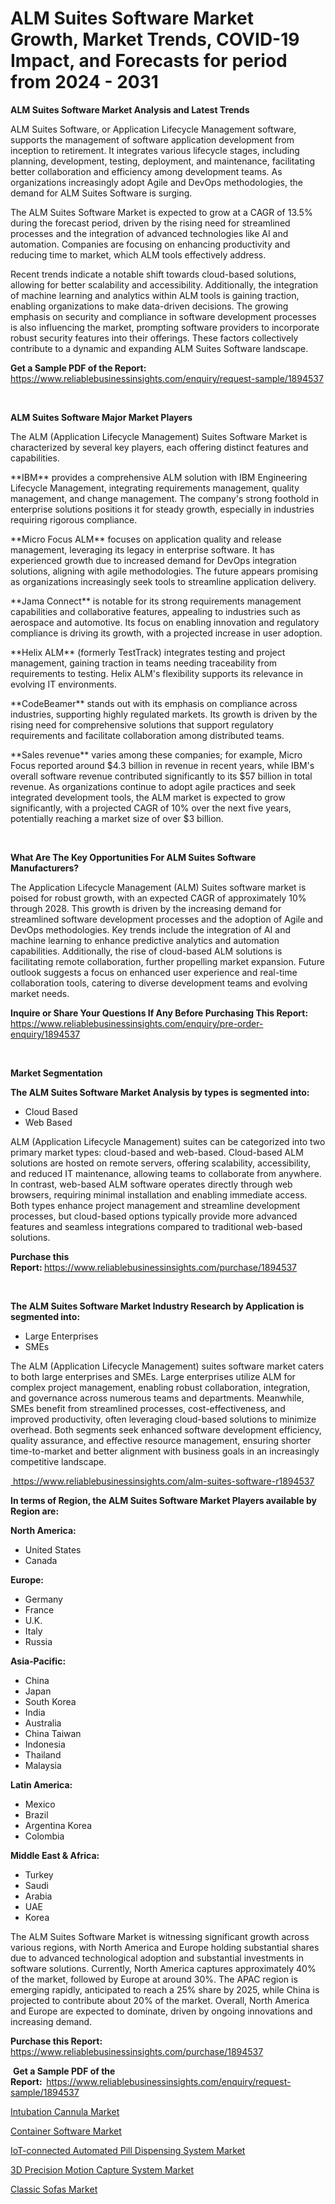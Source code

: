 <p><h1>ALM Suites Software Market Growth, Market Trends, COVID-19 Impact, and Forecasts for period from 2024 - 2031</h1></p><p><strong>ALM Suites Software Market Analysis and Latest Trends</strong></p>
<p><p>ALM Suites Software, or Application Lifecycle Management software, supports the management of software application development from inception to retirement. It integrates various lifecycle stages, including planning, development, testing, deployment, and maintenance, facilitating better collaboration and efficiency among development teams. As organizations increasingly adopt Agile and DevOps methodologies, the demand for ALM Suites Software is surging.</p><p>The ALM Suites Software Market is expected to grow at a CAGR of 13.5% during the forecast period, driven by the rising need for streamlined processes and the integration of advanced technologies like AI and automation. Companies are focusing on enhancing productivity and reducing time to market, which ALM tools effectively address. </p><p>Recent trends indicate a notable shift towards cloud-based solutions, allowing for better scalability and accessibility. Additionally, the integration of machine learning and analytics within ALM tools is gaining traction, enabling organizations to make data-driven decisions. The growing emphasis on security and compliance in software development processes is also influencing the market, prompting software providers to incorporate robust security features into their offerings. These factors collectively contribute to a dynamic and expanding ALM Suites Software landscape.</p></p>
<p><strong>Get a Sample PDF of the Report:&nbsp;</strong> <a href="https://www.reliablebusinessinsights.com/enquiry/request-sample/1894537?utm_campaign=102&utm_medium=2&utm_source=Github&utm_content=ia&utm_term=30102024&utm_id=alm-suites-software">https://www.reliablebusinessinsights.com/enquiry/request-sample/1894537</a></p>
<p>&nbsp;</p>
<p><strong>ALM Suites Software Major Market Players</strong></p>
<p><p>The ALM (Application Lifecycle Management) Suites Software Market is characterized by several key players, each offering distinct features and capabilities. </p><p>**IBM** provides a comprehensive ALM solution with IBM Engineering Lifecycle Management, integrating requirements management, quality management, and change management. The company's strong foothold in enterprise solutions positions it for steady growth, especially in industries requiring rigorous compliance.</p><p>**Micro Focus ALM** focuses on application quality and release management, leveraging its legacy in enterprise software. It has experienced growth due to increased demand for DevOps integration solutions, aligning with agile methodologies. The future appears promising as organizations increasingly seek tools to streamline application delivery.</p><p>**Jama Connect** is notable for its strong requirements management capabilities and collaborative features, appealing to industries such as aerospace and automotive. Its focus on enabling innovation and regulatory compliance is driving its growth, with a projected increase in user adoption.</p><p>**Helix ALM** (formerly TestTrack) integrates testing and project management, gaining traction in teams needing traceability from requirements to testing. Helix ALM's flexibility supports its relevance in evolving IT environments.</p><p>**CodeBeamer** stands out with its emphasis on compliance across industries, supporting highly regulated markets. Its growth is driven by the rising need for comprehensive solutions that support regulatory requirements and facilitate collaboration among distributed teams.</p><p>**Sales revenue** varies among these companies; for example, Micro Focus reported around $4.3 billion in revenue in recent years, while IBM's overall software revenue contributed significantly to its $57 billion in total revenue. As organizations continue to adopt agile practices and seek integrated development tools, the ALM market is expected to grow significantly, with a projected CAGR of 10% over the next five years, potentially reaching a market size of over $3 billion.</p></p>
<p>&nbsp;</p>
<p><strong>What Are The Key Opportunities For ALM Suites Software Manufacturers?</strong></p>
<p><p>The Application Lifecycle Management (ALM) Suites software market is poised for robust growth, with an expected CAGR of approximately 10% through 2028. This growth is driven by the increasing demand for streamlined software development processes and the adoption of Agile and DevOps methodologies. Key trends include the integration of AI and machine learning to enhance predictive analytics and automation capabilities. Additionally, the rise of cloud-based ALM solutions is facilitating remote collaboration, further propelling market expansion. Future outlook suggests a focus on enhanced user experience and real-time collaboration tools, catering to diverse development teams and evolving market needs.</p></p>
<p><strong>Inquire or Share Your Questions If Any Before Purchasing This Report:</strong> <a href="https://www.reliablebusinessinsights.com/enquiry/pre-order-enquiry/1894537?utm_campaign=102&utm_medium=2&utm_source=Github&utm_content=ia&utm_term=30102024&utm_id=alm-suites-software">https://www.reliablebusinessinsights.com/enquiry/pre-order-enquiry/1894537</a></p>
<p>&nbsp;</p>
<p><strong>Market Segmentation</strong></p>
<p><strong>The ALM Suites Software Market Analysis by types is segmented into:</strong></p>
<p><ul><li>Cloud Based</li><li>Web Based</li></ul></p>
<p><p>ALM (Application Lifecycle Management) suites can be categorized into two primary market types: cloud-based and web-based. Cloud-based ALM solutions are hosted on remote servers, offering scalability, accessibility, and reduced IT maintenance, allowing teams to collaborate from anywhere. In contrast, web-based ALM software operates directly through web browsers, requiring minimal installation and enabling immediate access. Both types enhance project management and streamline development processes, but cloud-based options typically provide more advanced features and seamless integrations compared to traditional web-based solutions.</p></p>
<p><strong>Purchase this Report:&nbsp;</strong><a href="https://www.reliablebusinessinsights.com/purchase/1894537?utm_campaign=102&utm_medium=2&utm_source=Github&utm_content=ia&utm_term=30102024&utm_id=alm-suites-software">https://www.reliablebusinessinsights.com/purchase/1894537</a></p>
<p>&nbsp;</p>
<p><strong>The ALM Suites Software Market Industry Research by Application is segmented into:</strong></p>
<p><ul><li>Large Enterprises</li><li>SMEs</li></ul></p>
<p><p>The ALM (Application Lifecycle Management) suites software market caters to both large enterprises and SMEs. Large enterprises utilize ALM for complex project management, enabling robust collaboration, integration, and governance across numerous teams and departments. Meanwhile, SMEs benefit from streamlined processes, cost-effectiveness, and improved productivity, often leveraging cloud-based solutions to minimize overhead. Both segments seek enhanced software development efficiency, quality assurance, and effective resource management, ensuring shorter time-to-market and better alignment with business goals in an increasingly competitive landscape.</p></p>
<p><a href="https://www.reliablebusinessinsights.com/alm-suites-software-r1894537?utm_campaign=102&utm_medium=2&utm_source=Github&utm_content=ia&utm_term=30102024&utm_id=alm-suites-software">&nbsp;https://www.reliablebusinessinsights.com/alm-suites-software-r1894537</a></p>
<p><strong>In terms of Region, the ALM Suites Software Market Players available by Region are:</strong></p>
<p>
    <p> <strong> North America: </strong>
        <ul>
            <li>United States</li>
            <li>Canada</li>
        </ul>
        </p> 
    <p> <strong> Europe: </strong>
        <ul>
            <li>Germany</li>
            <li>France</li>
            <li>U.K.</li>
            <li>Italy</li>
            <li>Russia</li>
        </ul>
        </p> 
    <p> <strong> Asia-Pacific: </strong>
        <ul>
            <li>China</li>
            <li>Japan</li>
            <li>South Korea</li>
            <li>India</li>
            <li>Australia</li>
            <li>China Taiwan</li>
            <li>Indonesia</li>
            <li>Thailand</li>
            <li>Malaysia</li>
        </ul>
        </p> 
    <p> <strong> Latin America: </strong>
        <ul>
            <li>Mexico</li>
            <li>Brazil</li>
            <li>Argentina Korea</li>
            <li>Colombia</li>
        </ul>
        </p> 
    <p> <strong> Middle East & Africa: </strong>
        <ul>
            <li>Turkey</li>
            <li>Saudi</li>
            <li>Arabia</li>
            <li>UAE</li>
            <li>Korea</li>
        </ul>
    </p>
    </p>
<p><p>The ALM Suites Software Market is witnessing significant growth across various regions, with North America and Europe holding substantial shares due to advanced technological adoption and substantial investments in software solutions. Currently, North America captures approximately 40% of the market, followed by Europe at around 30%. The APAC region is emerging rapidly, anticipated to reach a 25% share by 2025, while China is projected to contribute about 20% of the market. Overall, North America and Europe are expected to dominate, driven by ongoing innovations and increasing demand.</p></p>
<p><strong>Purchase this Report: </strong><a href="https://www.reliablebusinessinsights.com/purchase/1894537?utm_campaign=102&utm_medium=2&utm_source=Github&utm_content=ia&utm_term=30102024&utm_id=alm-suites-software">https://www.reliablebusinessinsights.com/purchase/1894537</a></p>
<p>&nbsp;<strong>Get a Sample PDF of the Report:&nbsp;&nbsp;</strong><a href="https://www.reliablebusinessinsights.com/enquiry/request-sample/1894537?utm_campaign=102&utm_medium=2&utm_source=Github&utm_content=ia&utm_term=30102024&utm_id=alm-suites-software">https://www.reliablebusinessinsights.com/enquiry/request-sample/1894537</a></p>
<p><strong></strong></p>
<p><p><a href="https://www.linkedin.com/pulse/trends-global-intubation-cannula-market-forecast-analysis-2024-etsve?utm_campaign=102&utm_medium=2&utm_source=Github&utm_content=ia&utm_term=30102024&utm_id=alm-suites-software">Intubation Cannula Market</a></p><p><a href="https://github.com/laurettae0ac/Market-Research-Report-List-1/blob/main/container-software-market.md?utm_campaign=102&utm_medium=2&utm_source=Github&utm_content=ia&utm_term=30102024&utm_id=alm-suites-software">Container Software Market</a></p><p><a href="https://github.com/SidorelaGurakuqi596/Market-Research-Report-List-1/blob/main/iot-connected-automated-pill-dispensing-system-market.md?utm_campaign=102&utm_medium=2&utm_source=Github&utm_content=ia&utm_term=30102024&utm_id=alm-suites-software">IoT-connected Automated Pill Dispensing System Market</a></p><p><a href="https://issuu.com/reportprime-2/docs/3d-precision-motion-capture-system-_7bbe568250f889?utm_campaign=102&utm_medium=2&utm_source=Github&utm_content=ia&utm_term=30102024&utm_id=alm-suites-software">3D Precision Motion Capture System Market</a></p><p><a href="https://www.linkedin.com/pulse/navigating-global-classic-sofas-market-landscape-trends-forecasts-qajrf?utm_campaign=102&utm_medium=2&utm_source=Github&utm_content=ia&utm_term=30102024&utm_id=alm-suites-software">Classic Sofas Market</a></p></p>